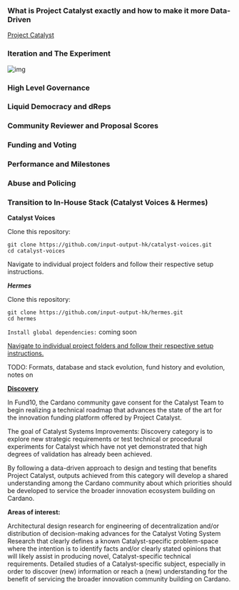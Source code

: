 ### What is Project Catalyst exactly and how to make it more Data-Driven
[Project Catalyst](https://projectcatalyst.io/)

### Iteration and The Experiment
![img](https://i.imgur.com/GSo0wpa.jpeg)

### High Level Governance

### Liquid Democracy and dReps

### Community Reviewer and Proposal Scores

### Funding and Voting

### Performance and Milestones

### Abuse and Policing

### Transition to In-House Stack (Catalyst Voices & Hermes)

**Catalyst Voices**

Clone this repository:

~~~
git clone https://github.com/input-output-hk/catalyst-voices.git
cd catalyst-voices
~~~

Navigate to individual project folders and follow their respective setup instructions.


***Hermes***

Clone this repository:
~~~
git clone https://github.com/input-output-hk/hermes.git
cd hermes
~~~

`Install global dependencies:`
coming soon

[Navigate to individual project folders and follow their respective setup instructions.](https://github.com/input-output-hk/hermes/tree/main/hermes#build-notes)


TODO: Formats, database and stack evolution, fund history and evolution, notes on 

**[Discovery](https://cardano.ideascale.com/c/campaigns/409/about)**

In Fund10, the Cardano community gave consent for the Catalyst Team to begin realizing a technical roadmap that advances the state of the art for the innovation funding platform offered by Project Catalyst.

The goal of Catalyst Systems Improvements: Discovery category is to explore new strategic requirements or test technical or procedural experiments for Catalyst which have not yet demonstrated that high degrees of validation has already been achieved.

By following a data-driven approach to design and testing that benefits Project Catalyst, outputs achieved from this category will develop a shared understanding among the Cardano community about which priorities should be developed to service the broader innovation ecosystem building on Cardano.   

**Areas of interest:**

Architectural design research for engineering of decentralization and/or distribution of decision-making advances for the Catalyst Voting System
Research that clearly defines a known Catalyst-specific problem-space where the intention is to identify facts and/or clearly stated opinions that will likely assist in producing novel, Catalyst-specific technical requirements. 
Detailed studies of a Catalyst-specific subject, especially in order to discover (new) information or reach a (new) understanding for the benefit of servicing the broader innovation community building on Cardano. 
